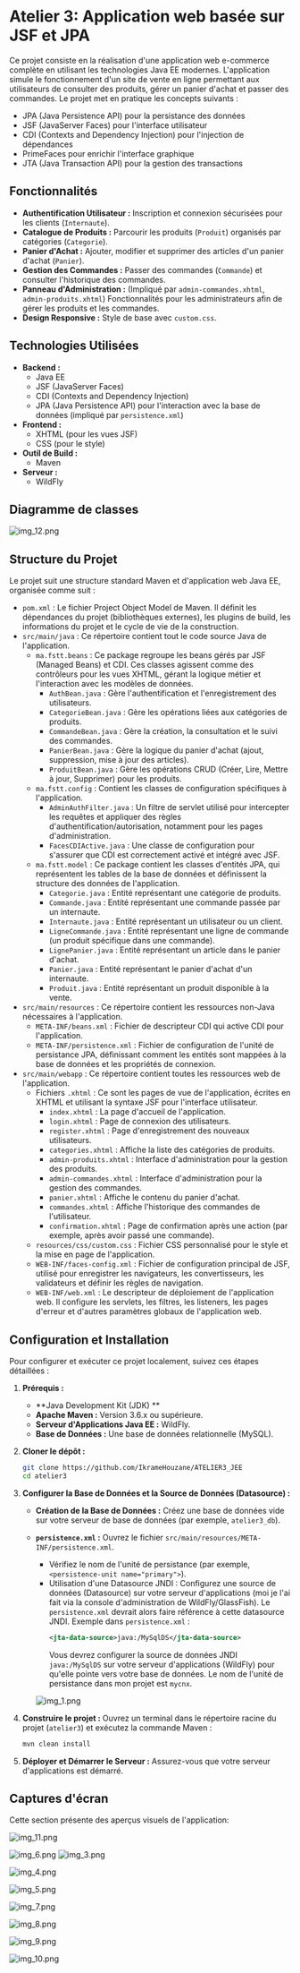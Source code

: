 # Atelier 3: Application web basée sur JSF et JPA
Ce projet consiste en la réalisation d'une application web e-commerce complète en utilisant les technologies Java EE modernes. L'application simule le fonctionnement d'un site de vente en ligne permettant aux utilisateurs de consulter des produits, gérer un panier d'achat et passer des commandes.
Le projet met en pratique les concepts suivants :

* JPA (Java Persistence API) pour la persistance des données
* JSF (JavaServer Faces) pour l'interface utilisateur
* CDI (Contexts and Dependency Injection) pour l'injection de dépendances
* PrimeFaces pour enrichir l'interface graphique
* JTA (Java Transaction API) pour la gestion des transactions
## 

## Fonctionnalités

-   **Authentification Utilisateur :** Inscription et connexion sécurisées pour les clients (`Internaute`).
-   **Catalogue de Produits :** Parcourir les produits (`Produit`) organisés par catégories (`Categorie`).
-   **Panier d'Achat :** Ajouter, modifier et supprimer des articles d'un panier d'achat (`Panier`).
-   **Gestion des Commandes :** Passer des commandes (`Commande`) et consulter l'historique des commandes.
-   **Panneau d'Administration :** (Impliqué par `admin-commandes.xhtml`, `admin-produits.xhtml`) Fonctionnalités pour les administrateurs afin de gérer les produits et les commandes.
-   **Design Responsive :** Style de base avec `custom.css`.

## Technologies Utilisées

-   **Backend :**
    -   Java EE
    -   JSF (JavaServer Faces)
    -   CDI (Contexts and Dependency Injection)
    -   JPA (Java Persistence API) pour l'interaction avec la base de données (impliqué par `persistence.xml`)
-   **Frontend :**
    -   XHTML (pour les vues JSF)
    -   CSS (pour le style)
-   **Outil de Build :**
    -   Maven
-   **Serveur :**
    -   WildFly
## Diagramme de classes
![img_12.png](img_12.png)

## Structure du Projet

Le projet suit une structure standard Maven et d'application web Java EE, organisée comme suit :

-   `pom.xml` : Le fichier Project Object Model de Maven. Il définit les dépendances du projet (bibliothèques externes), les plugins de build, les informations du projet et le cycle de vie de la construction.
-   `src/main/java` : Ce répertoire contient tout le code source Java de l'application.
    -   `ma.fstt.beans` : Ce package regroupe les beans gérés par JSF (Managed Beans) et CDI. Ces classes agissent comme des contrôleurs pour les vues XHTML, gérant la logique métier et l'interaction avec les modèles de données.
        -   `AuthBean.java` : Gère l'authentification et l'enregistrement des utilisateurs.
        -   `CategorieBean.java` : Gère les opérations liées aux catégories de produits.
        -   `CommandeBean.java` : Gère la création, la consultation et le suivi des commandes.
        -   `PanierBean.java` : Gère la logique du panier d'achat (ajout, suppression, mise à jour des articles).
        -   `ProduitBean.java` : Gère les opérations CRUD (Créer, Lire, Mettre à jour, Supprimer) pour les produits.
    -   `ma.fstt.config` : Contient les classes de configuration spécifiques à l'application.
        -   `AdminAuthFilter.java` : Un filtre de servlet utilisé pour intercepter les requêtes et appliquer des règles d'authentification/autorisation, notamment pour les pages d'administration.
        -   `FacesCDIActive.java` : Une classe de configuration pour s'assurer que CDI est correctement activé et intégré avec JSF.
    -   `ma.fstt.model` : Ce package contient les classes d'entités JPA, qui représentent les tables de la base de données et définissent la structure des données de l'application.
        -   `Categorie.java` : Entité représentant une catégorie de produits.
        -   `Commande.java` : Entité représentant une commande passée par un internaute.
        -   `Internaute.java` : Entité représentant un utilisateur ou un client.
        -   `LigneCommande.java` : Entité représentant une ligne de commande (un produit spécifique dans une commande).
        -   `LignePanier.java` : Entité représentant un article dans le panier d'achat.
        -   `Panier.java` : Entité représentant le panier d'achat d'un internaute.
        -   `Produit.java` : Entité représentant un produit disponible à la vente.
-   `src/main/resources` : Ce répertoire contient les ressources non-Java nécessaires à l'application.
    -   `META-INF/beans.xml` : Fichier de descripteur CDI qui active CDI pour l'application.
    -   `META-INF/persistence.xml` : Fichier de configuration de l'unité de persistance JPA, définissant comment les entités sont mappées à la base de données et les propriétés de connexion.
-   `src/main/webapp` : Ce répertoire contient toutes les ressources web de l'application.
    -   Fichiers `.xhtml` : Ce sont les pages de vue de l'application, écrites en XHTML et utilisant la syntaxe JSF pour l'interface utilisateur.
        -   `index.xhtml` : La page d'accueil de l'application.
        -   `login.xhtml` : Page de connexion des utilisateurs.
        -   `register.xhtml` : Page d'enregistrement des nouveaux utilisateurs.
        -   `categories.xhtml` : Affiche la liste des catégories de produits.
        -   `admin-produits.xhtml` : Interface d'administration pour la gestion des produits.
        -   `admin-commandes.xhtml` : Interface d'administration pour la gestion des commandes.
        -   `panier.xhtml` : Affiche le contenu du panier d'achat.
        -   `commandes.xhtml` : Affiche l'historique des commandes de l'utilisateur.
        -   `confirmation.xhtml` : Page de confirmation après une action (par exemple, après avoir passé une commande).
    -   `resources/css/custom.css` : Fichier CSS personnalisé pour le style et la mise en page de l'application.
    -   `WEB-INF/faces-config.xml` : Fichier de configuration principal de JSF, utilisé pour enregistrer les navigateurs, les convertisseurs, les validateurs et définir les règles de navigation.
    -   `WEB-INF/web.xml` : Le descripteur de déploiement de l'application web. Il configure les servlets, les filtres, les listeners, les pages d'erreur et d'autres paramètres globaux de l'application web.

## Configuration et Installation

Pour configurer et exécuter ce projet localement, suivez ces étapes détaillées :

1.  **Prérequis :**
    *   **Java Development Kit (JDK) ** 
    *   **Apache Maven :** Version 3.6.x ou supérieure.
    *   **Serveur d'Applications Java EE :** WildFly.
    *   **Base de Données :** Une base de données relationnelle (MySQL).

2.  **Cloner le dépôt :**
    ```bash
    git clone https://github.com/IkrameHouzane/ATELIER3_JEE
    cd atelier3
    ```

3.  **Configurer la Base de Données et la Source de Données (Datasource) :**
    *   **Création de la Base de Données :** Créez une base de données vide sur votre serveur de base de données (par exemple, `atelier3_db`).
    *   **`persistence.xml` :** Ouvrez le fichier `src/main/resources/META-INF/persistence.xml`.
        *   Vérifiez le nom de l'unité de persistance (par exemple, `<persistence-unit name="primary">`).
        *   Utilisation d'une Datasource JNDI :
            Configurez une source de données (Datasource) sur votre serveur d'applications (moi je l'ai fait via la console d'administration de WildFly/GlassFish). Le `persistence.xml` devrait alors faire référence à cette datasource JNDI.
            Exemple dans `persistence.xml` :
            ```xml
            <jta-data-source>java:/MySqlDS</jta-data-source>
            ```
            Vous devrez configurer la source de données JNDI `java:/MySqlDS` sur votre serveur d'applications (WildFly) pour qu'elle pointe vers votre base de données. Le nom de l'unité de persistance dans mon projet est `mycnx`.

        ![img_1.png](img_1.png)

4.  **Construire le projet :**
    Ouvrez un terminal dans le répertoire racine du projet (`atelier3`) et exécutez la commande Maven :
    ```bash
    mvn clean install
    ```
    
5. **Déployer et Démarrer le Serveur :**
    Assurez-vous que votre serveur d'applications est démarré.

## Captures d'écran

Cette section présente des aperçus visuels de l'application:

![img_11.png](img_11.png)

![img_6.png](img_6.png)       ![img_3.png](img_3.png)

![img_4.png](img_4.png)

![img_5.png](img_5.png)

![img_7.png](img_7.png)

![img_8.png](img_8.png)

![img_9.png](img_9.png)

![img_10.png](img_10.png)